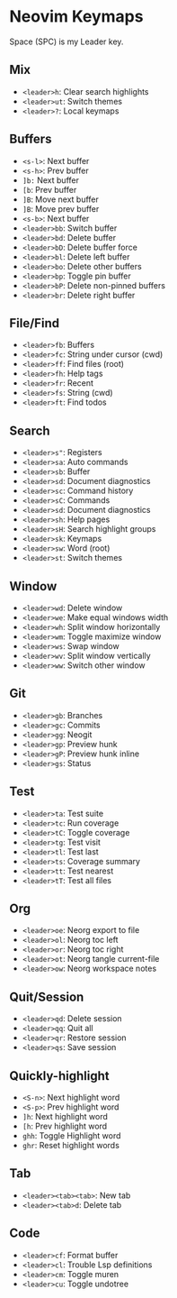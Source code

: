 # Neovim Keymaps

Space (SPC) is my Leader key.

## Mix

- `<leader>h`: Clear search highlights
- `<leader>ut`: Switch themes
- `<leader>?`: Local keymaps

## Buffers

- `<s-l>`: Next buffer
- `<s-h>`: Prev buffer
- `]b:` Next buffer 
- `[b`: Prev buffer 
- `]B`: Move next buffer 
- `]B`: Move prev buffer 
- `<s-b>`: Next buffer 
- `<leader>bb`: Switch buffer
- `<leader>bd`: Delete buffer 
- `<leader>bD`: Delete buffer force
- `<leader>bl`: Delete left buffer
- `<leader>bo`: Delete other buffers 
- `<leader>bp`: Toggle pin buffer 
- `<leader>bP`: Delete non-pinned buffers 
- `<leader>br`: Delete right buffer 

## File/Find

- `<leader>fb`: Buffers 
- `<leader>fc`: String under cursor (cwd) 
- `<leader>ff`: Find files (root)
- `<leader>fh`: Help tags
- `<leader>fr`: Recent 
- `<leader>fs`: String (cwd) 
- `<leader>ft`: Find todos 

## Search

- `<leader>s"`: Registers  
- `<leader>sa`: Auto commands  
- `<leader>sb`: Buffer  
- `<leader>sd`: Document diagnostics 
- `<leader>sc`: Command history  
- `<leader>sC`: Commands 
- `<leader>sd`: Document diagnostics 
- `<leader>sh`: Help pages 
- `<leader>sH`: Search highlight groups 
- `<leader>sk`: Keymaps 
- `<leader>sw`: Word (root) 
- `<leader>st`: Switch themes 

## Window

- `<leader>wd`: Delete window 
- `<leader>we`: Make equal windows width  
- `<leader>wh`: Split window horizontally 
- `<leader>wm`: Toggle maximize window
- `<leader>ws`: Swap window 
- `<leader>wv`: Split window vertically 
- `<leader>ww`: Switch other window 

## Git

- `<leader>gb`: Branches 
- `<leader>gc`: Commits 
- `<leader>gg`: Neogit 
- `<leader>gp`: Preview hunk
- `<leader>gP`: Preview hunk inline
- `<leader>gs`: Status 

## Test

- `<leader>ta`: Test suite 
- `<leader>tc`: Run coverage 
- `<leader>tC`: Toggle coverage 
- `<leader>tg`: Test visit 
- `<leader>tl`: Test last 
- `<leader>ts`: Coverage summary 
- `<leader>tt`: Test nearest 
- `<leader>tT`: Test all files 

## Org

- `<leader>oe`: Neorg export to file  
- `<leader>ol`: Neorg toc left
- `<leader>or`: Neorg toc right
- `<leader>ot`: Neorg tangle current-file
- `<leader>ow`: Neorg workspace notes

## Quit/Session

- `<leader>qd`: Delete session
- `<leader>qq`: Quit all
- `<leader>qr`: Restore session 
- `<leader>qs`: Save session

## Quickly-highlight

- `<S-n>`: Next highlight word 
- `<S-p>`: Prev highlight word 
- `]h`: Next highlight word 
- `[h`: Prev highlight word 
- `ghh`: Toggle Highlight word 
- `ghr`: Reset highlight words 

## Tab

- `<leader><tab><tab>`: New tab
- `<leader><tab>d`: Delete tab 

## Code

- `<leader>cf`: Format buffer
- `<leader>cl`: Trouble Lsp definitions   
- `<leader>cm`: Toggle muren   
- `<leader>cu`: Toggle undotree 
